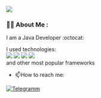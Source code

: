 <img src="https://media.giphy.com/media/3oKIPnAiaMCws8nOsE/giphy.gif"/>

### :man_technologist: About Me :
I am a Java Developer :octocat:

I used technologies:
<br>
    <img src="https://img.shields.io/badge/SpringBoot-green?style=for-the-badge&logo=&logoColor=white"/>
    <img src="https://img.shields.io/badge/Spring Security-green?style=for-the-badge&logo=&logoColor=white"/>
    <img src="https://img.shields.io/badge/Spring Data-green?style=for-the-badge&logo=&logoColor=white"/>
    <img src="https://img.shields.io/badge/Spring Test-green?style=for-the-badge&logo=&logoColor=white"/>
    <br>
    and other most popular frameworks
- :mailbox:How to reach me:
<div id="badges">
  <a href="https://t.me/diagmerc">
    <img src="https://img.shields.io/badge/Telegramm-blue?style=for-the-badge&logo=telegramm&logoColor=white" alt="Telegramm"/>
  </a>
</div>
